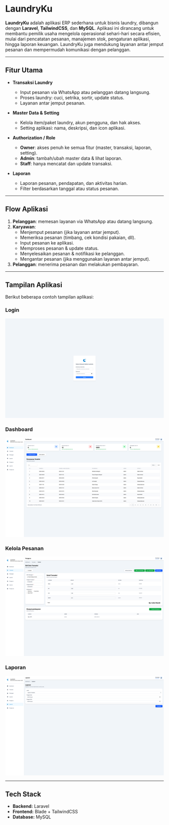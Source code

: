 # LaundryKu

**LaundryKu** adalah aplikasi ERP sederhana untuk bisnis laundry, dibangun dengan **Laravel**, **TailwindCSS**, dan **MySQL**. Aplikasi ini dirancang untuk membantu pemilik usaha mengelola operasional sehari-hari secara efisien, mulai dari pencatatan pesanan, manajemen stok, pengaturan aplikasi, hingga laporan keuangan. LaundryKu juga mendukung layanan antar jemput pesanan dan mempermudah komunikasi dengan pelanggan.  

---

## Fitur Utama

- **Transaksi Laundry**
  - Input pesanan via WhatsApp atau pelanggan datang langsung.
  - Proses laundry: cuci, setrika, sortir, update status.
  - Layanan antar jemput pesanan.

- **Master Data & Setting**
  - Kelola item/paket laundry, akun pengguna, dan hak akses.
  - Setting aplikasi: nama, deskripsi, dan icon aplikasi.

- **Authorization / Role**
  - **Owner**: akses penuh ke semua fitur (master, transaksi, laporan, setting).  
  - **Admin**: tambah/ubah master data & lihat laporan.  
  - **Staff**: hanya mencatat dan update transaksi.

- **Laporan**
  - Laporan pesanan, pendapatan, dan aktivitas harian.
  - Filter berdasarkan tanggal atau status pesanan.

---

## Flow Aplikasi

1. **Pelanggan**: memesan layanan via WhatsApp atau datang langsung.  
2. **Karyawan**:
   - Menjemput pesanan (jika layanan antar jemput).
   - Memeriksa pesanan (timbang, cek kondisi pakaian, dll).
   - Input pesanan ke aplikasi.
   - Memproses pesanan & update status.
   - Menyelesaikan pesanan & notifikasi ke pelanggan.
   - Mengantar pesanan (jika menggunakan layanan antar jemput).  
3. **Pelanggan**: menerima pesanan dan melakukan pembayaran.  

---

## Tampilan Aplikasi

Berikut beberapa contoh tampilan aplikasi:

### Login
![Login Screenshot](docs/screenshots/Login%20Page.png)

### Dashboard
![Dashboard Screenshot](docs/screenshots/Dashboard%20Page.png)

### Kelola Pesanan
![Kelola Pesanan Screenshot](docs/screenshots/Edit%20Transaction%20Page.png)

### Laporan
![Laporan Screenshot](docs/screenshots/Report%20Page.png)

---

## Tech Stack

- **Backend:** Laravel  
- **Frontend:** Blade + TailwindCSS  
- **Database:** MySQL  
